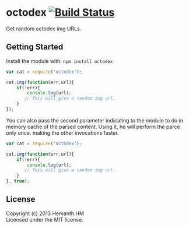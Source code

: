 # octodex [![Build Status](https://travis-ci.org/hemanth/node-octodex.svg)](https://travis-ci.org/hemanth/node-octodex)

Get random octodex img URLs.

## Getting Started
Install the module with: `npm install octodex`

```javascript
var cat = require('octodex');

cat.img(function(err,url){
    if(!err){
        console.log(url);
       // This will give a random img url.
    }
});
```

You can also pass the second parameter indicating to the module to do in memory cache of the parsed content.
Using it, he will perform the parce only once. making the other invocations faster.

```javascript
var cat = require('octodex');

cat.img(function(err,url){
    if(!err){
        console.log(url);
       // This will give a random img url.
    }
}, true);
```

## License
Copyright (c) 2013 Hemanth.HM  
Licensed under the MIT license.
